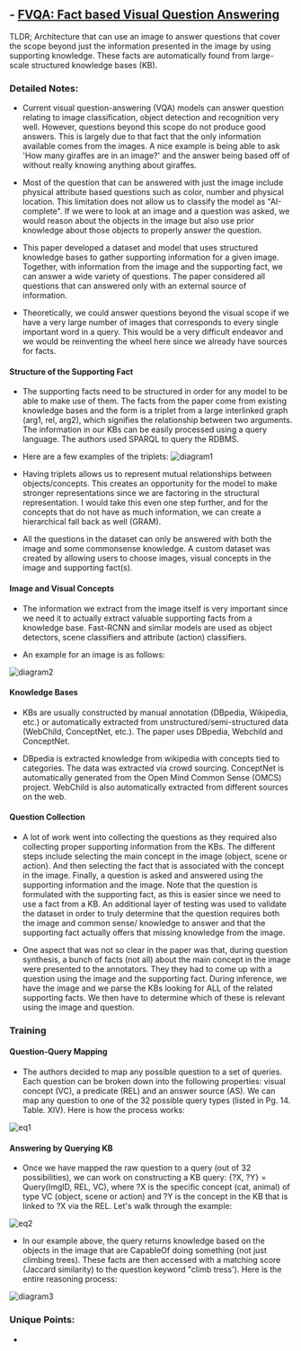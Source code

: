 ## - [FVQA: Fact based Visual Question Answering](https://arxiv.org/abs/1606.05433)

TLDR; Architecture that can use an image to answer questions that cover the scope beyond just the information presented in the image by using supporting knowledge. These facts are automatically found from large-scale structured knowledge bases (KB). 

### Detailed Notes:
- Current visual question-answering (VQA) models can answer question relating to image classification, object detection and recognition very well. However, questions beyond this scope do not produce good answers. This is largely due to that fact that the only information available comes from the images. A nice example is being able to ask 'How many giraffes are in an image?' and the answer being based off of without really knowing anything about giraffes. 

- Most of the question that can be answered with just the image include physical attribute based questions such as color, number and physical location. This limitation does not allow us to classify the model as "AI-complete". If we were to look at an image and a question was asked, we would reason about the objects in the image but also use prior knowledge about those objects to properly answer the question. 

- This paper developed a dataset and model that uses structured knowledge bases to gather supporting information for a given image. Together, with information from the image and the supporting fact, we can answer a wide variety of questions. The paper considered all questions that can answered only with an external source of information.

- Theoretically, we could answer questions beyond the visual scope if we have a very large number of images that corresponds to every single important word in a query. This would be a very difficult endeavor and we would be reinventing the wheel here since we already have sources for facts.

#### Structure of the Supporting Fact
- The supporting facts need to be structured in order for any model to be able to make use of them. The facts from the paper come from existing knowledge bases and the form is a triplet from a large interlinked graph (arg1, rel, arg2), which signifies the relationship between two arguments. The information in our KBs can be easily processed using a query language. The authors used SPARQL to query the RDBMS. 

- Here are a few examples of the triplets:
![diagram1](images/fvqa/diagram1.png)

- Having triplets allows us to represent mutual relationships between objects/concepts. This creates an opportunity for the model to make stronger representations since we are factoring in the structural representation. I would take this even one step further, and for the concepts that do not have as much information, we can create a hierarchical fall back as well (GRAM).

- All the questions in the dataset can only be answered with both the image and some commonsense knowledge. A custom dataset was created by allowing users to choose images, visual concepts in the image and supporting fact(s). 

#### Image and Visual Concepts
- The information we extract from the image itself is very important since we need it to actually extract valuable supporting facts from a knowledge base. Fast-RCNN and similar models are used as object detectors, scene classifiers and attribute (action) classifiers.

- An example for an image is as follows:

![diagram2](images/fvqa/diagram2.png)

#### Knowledge Bases
- KBs are usually constructed by manual annotation (DBpedia, Wikipedia, etc.) or automatically extracted from unstructured/semi-structured data (WebChild, ConceptNet, etc.). The paper uses DBpedia, Webchild and ConceptNet.

- DBpedia is extracted knowledge from wikipedia with concepts tied to categories. The data was extracted via crowd sourcing. ConceptNet is automatically generated from the Open Mind Common Sense (OMCS) project. WebChild is also automatically extracted from different sources on the web.

#### Question Collection

- A lot of work went into collecting the questions as they required also collecting proper supporting information from the KBs. The different steps include selecting the main concept in the image (object, scene or action). And then selecting the fact that is associated with the concept in the image. Finally, a question is asked and answered using the supporting information and the image. Note that the question is formulated with the supporting fact, as this is easier since we need to use a fact from a KB. An additional layer of testing was used to validate the dataset in order to truly determine that the question requires both the image and common sense/ knowledge to answer and that the supporting fact actually offers that missing knowledge from the image. 

- One aspect that was not so clear in the paper was that, during question synthesis, a bunch of facts (not all) about the main concept in the image were presented to the annotators. They they had to come up with a question using the image and the supporting fact. During inference, we have the image and we parse the KBs looking for ALL of the related supporting facts. We then have to determine which of these is relevant using the image and question. 

### Training

#### Question-Query Mapping

- The authors decided to map any possible question to a set of queries. Each question can be broken down into the following properties: visual concept (VC), a predicate (REL) and an answer source (AS). We can map any question to one of the 32 possible query types (listed in Pg. 14. Table. XIV). Here is how the process works:

![eq1](images/fvqa/eq1.png)

#### Answering by Querying KB

- Once we have mapped the raw question to a query (out of 32 possibilities), we can work on constructing a KB query: {?X, ?Y} = Query(ImgID, REL, VC), where ?X is the specific concept (cat, animal) of type VC (object, scene or action) and ?Y is the concept in the KB that is linked to ?X via the REL. Let's walk through the example:

![eq2](images/fvqa/eq2.png)

- In our example above, the query returns knowledge based on the objects in the image that are CapableOf doing something (not just climbing trees). These facts are then accessed with a matching score (Jaccard similarity) to the question keyword "climb tress'). Here is the entire reasoning process:

![diagram3](images/fvqa/diagram3.png)


### Unique Points:

- 



